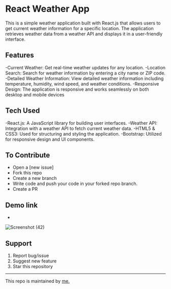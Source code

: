 # React Weather App

This is a simple weather application built with React.js that allows users to get current weather information for a specific location. The application retrieves weather data from a weather API and displays it in a user-friendly interface.



## Features
-Current Weather: Get real-time weather updates for any location.
-Location Search: Search for weather information by entering a city name or ZIP code.
-Detailed Weather Information: View detailed weather information including temperature, humidity, wind speed, and weather conditions.
-Responsive Design: The application is responsive and works seamlessly on both desktop and mobile devices

## Tech Used

-React.js: A JavaScript library for building user interfaces.
-Weather API: Integration with a weather API to fetch current weather data.
-HTML5 & CSS3: Used for structuring and styling the application.
-Bootstrap: Utilized for responsive design and UI components.

## To Contribute

- Open a [new issue]
- Fork this repo
- Create a new branch 
- Write code and push your code in your forked repo branch.
- Create a PR

## Demo link
-

![Screenshot (42)](https://github.com/Sanjaykumar2210/weather-app/assets/112607521/1657d718-ae31-4220-99e9-e2c2c431ce1f)

## Support
1. Report bug/issue
2. Suggest new feature
3. Star this repository
   


<hr/>
This repo is maintained by <a href="https://github.com/Sanjaykumar2210">me.</a>
